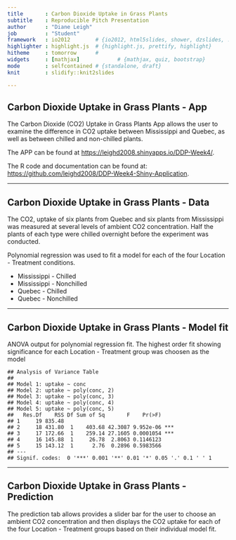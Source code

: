 ```yaml
---
title       : Carbon Dioxide Uptake in Grass Plants
subtitle    : Reproducible Pitch Presentation
author      : "Diane Leigh"
job         : "Student"
framework   : io2012        # {io2012, html5slides, shower, dzslides, ...}
highlighter : highlight.js  # {highlight.js, prettify, highlight}
hitheme     : tomorrow      # 
widgets     : [mathjax]            # {mathjax, quiz, bootstrap}
mode        : selfcontained # {standalone, draft}
knit        : slidify::knit2slides

---
```


## Carbon Dioxide Uptake in Grass Plants - App

The Carbon Dioxide (CO2) Uptake in Grass Plants App allows the user to examine the difference in CO2 uptake between Mississippi and Quebec, as well as between chilled and non-chilled plants.

The APP can be found at https://leighd2008.shinyapps.io/DDP-Week4/.

The R code and documentation can be found at: https://github.com/leighd2008/DDP-Week4-Shiny-Application.

---

## Carbon Dioxide Uptake in Grass Plants - Data

The CO2, uptake of six plants from Quebec and six plants from Mississippi was measured at several levels of ambient CO2 concentration. Half the plants of each type were chilled overnight before the experiment was conducted.

Polynomial regression was used to fit a model for each of the four Location - Treatment conditions.

- Mississippi - Chilled
- Mississippi - Nonchilled
- Quebec - Chilled
- Quebec - Nonchilled


--- 
## Carbon Dioxide Uptake in Grass Plants - Model fit
ANOVA output for polynomial regression fit. The highest order fit showing significance for each Location - Treatment group was choosen as the model

```
## Analysis of Variance Table
## 
## Model 1: uptake ~ conc
## Model 2: uptake ~ poly(conc, 2)
## Model 3: uptake ~ poly(conc, 3)
## Model 4: uptake ~ poly(conc, 4)
## Model 5: uptake ~ poly(conc, 5)
##   Res.Df    RSS Df Sum of Sq       F    Pr(>F)    
## 1     19 835.48                                   
## 2     18 431.80  1    403.68 42.3087 9.952e-06 ***
## 3     17 172.66  1    259.14 27.1605 0.0001054 ***
## 4     16 145.88  1     26.78  2.8063 0.1146123    
## 5     15 143.12  1      2.76  0.2896 0.5983566    
## ---
## Signif. codes:  0 '***' 0.001 '**' 0.01 '*' 0.05 '.' 0.1 ' ' 1
```

--- 
## Carbon Dioxide Uptake in Grass Plants - Prediction
The prediction tab allows provides a slider bar for the user to choose an ambient CO2 concentration and then displays the CO2 uptake for each of the four Location - Treatment groups based on their individual model fit.


